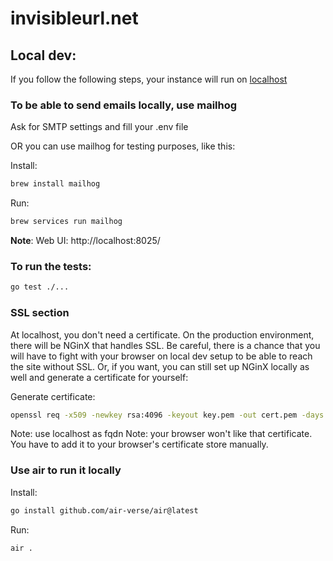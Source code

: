 # invisibleurl.net

## Local dev:

If you follow the following steps, your instance will run on [localhost](https://localhost:3000)

### To be able to send emails locally, use mailhog

Ask for SMTP settings and fill your .env file

OR you can use mailhog for testing purposes, like this:

Install:
```bash
brew install mailhog
```

Run:
```bash
brew services run mailhog
```
**Note**: Web UI: http://localhost:8025/

### To run the tests:

```bash
go test ./...
```

### SSL section

At localhost, you don't need a certificate.
On the production environment, there will be NGinX that handles SSL.
Be careful, there is a chance that you will have to fight with your browser on local dev setup to be able to reach the site without SSL.
Or, if you want, you can still set up NGinX locally as well and generate a certificate for yourself:

Generate certificate:
```bash
openssl req -x509 -newkey rsa:4096 -keyout key.pem -out cert.pem -days 36500 -nodes
```
Note: use localhost as fqdn
Note: your browser won't like that certificate. You have to add it to your browser's certificate store manually.


### Use air to run it locally

Install:
```bash
go install github.com/air-verse/air@latest
```

Run:
```bash
air .
```
